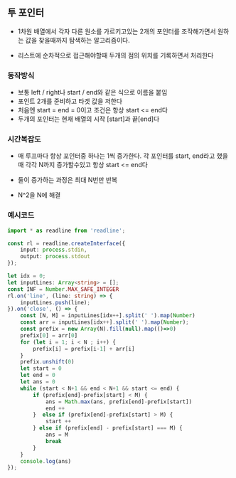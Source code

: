 ## 투 포인터

- 1차원 배열에서 각자 다른 원소를 가르키고있는 2개의 포인터를 조작해가면서 원하는 값을 찾을때까지 탐색하는 알고리즘이다. 

- 리스트에 순차적으로 접근해야할때 두개의 점의 위치를 기록하면서 처리한다

### 동작방식

- 보통 left / right나 start / end와 같은 식으로 이름을 붙임
- 포인트 2개를 준비하고 타겟 값을 저한다
- 처음엔 start = end = 0이고 조건은 항상 start <= end다
- 두개의 포인터는 현재 배열의 시작 [start]과 끝[end]다

### 시간복잡도

- 매 루프마다 항상 포인터중 하나는 1씩 증가한다. 각 포인터를 start, end라고 했을때 각각 N까지 증가할수있고 항상 start <= end다

- 둘이 증가하는 과정은 최대 N번만 반복

- N^2을 N에 해결

### 예시코드

```ts
import * as readline from 'readline';

const rl = readline.createInterface({
    input: process.stdin,
    output: process.stdout
});

let idx = 0;
let inputLines: Array<string> = [];
const INF = Number.MAX_SAFE_INTEGER
rl.on('line', (line: string) => {
    inputLines.push(line);
}).on('close', () => {
    const [N, M] = inputLines[idx++].split(' ').map(Number)
    const arr = inputLines[idx++].split(' ').map(Number);
    const prefix = new Array(N).fill(null).map(()=>0)
    prefix[0] = arr[0]
    for (let i = 1; i < N ; i++) {
        prefix[i] = prefix[i-1] + arr[i]
    }
    prefix.unshift(0)
    let start = 0
    let end = 0
    let ans = 0
    while (start < N+1 && end < N+1 && start <= end) {
        if (prefix[end]-prefix[start] < M) {
            ans = Math.max(ans, prefix[end]-prefix[start])
            end ++
        }  else if (prefix[end]-prefix[start] > M) {
            start ++
        } else if (prefix[end] - prefix[start] === M) {
            ans = M
            break
        }
    }
    console.log(ans)
});


```

